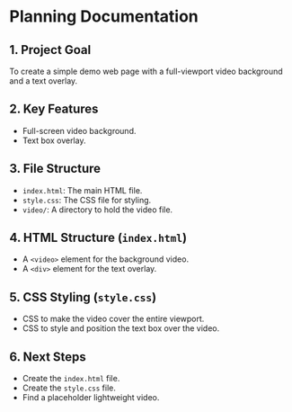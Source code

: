 
# Planning Documentation

## 1. Project Goal
To create a simple demo web page with a full-viewport video background and a text overlay.

## 2. Key Features
- Full-screen video background.
- Text box overlay.

## 3. File Structure
- `index.html`: The main HTML file.
- `style.css`: The CSS file for styling.
- `video/`: A directory to hold the video file.

## 4. HTML Structure (`index.html`)
- A `<video>` element for the background video.
- A `<div>` element for the text overlay.

## 5. CSS Styling (`style.css`)
- CSS to make the video cover the entire viewport.
- CSS to style and position the text box over the video.

## 6. Next Steps
- Create the `index.html` file.
- Create the `style.css` file.
- Find a placeholder lightweight video.
